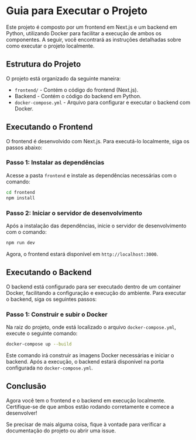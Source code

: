 
# Guia para Executar o Projeto

Este projeto é composto por um frontend em Next.js e um backend em Python, utilizando Docker para facilitar a execução de ambos os componentes. A seguir, você encontrará as instruções detalhadas sobre como executar o projeto localmente.

## Estrutura do Projeto

O projeto está organizado da seguinte maneira:

- `frontend/` - Contém o código do frontend (Next.js).
- Backend - Contém o código do backend em Python.
- `docker-compose.yml` - Arquivo para configurar e executar o backend com Docker.

## Executando o Frontend

O frontend é desenvolvido com Next.js. Para executá-lo localmente, siga os passos abaixo:

### Passo 1: Instalar as dependências

Acesse a pasta `frontend` e instale as dependências necessárias com o comando:

```bash
cd frontend
npm install
```

### Passo 2: Iniciar o servidor de desenvolvimento

Após a instalação das dependências, inicie o servidor de desenvolvimento com o comando:

```bash
npm run dev
```

Agora, o frontend estará disponível em `http://localhost:3000`.

## Executando o Backend

O backend está configurado para ser executado dentro de um container Docker, facilitando a configuração e execução do ambiente. Para executar o backend, siga os seguintes passos:

### Passo 1: Construir e subir o Docker

Na raiz do projeto, onde está localizado o arquivo `docker-compose.yml`, execute o seguinte comando:

```bash
docker-compose up --build
```

Este comando irá construir as imagens Docker necessárias e iniciar o backend. Após a execução, o backend estará disponível na porta configurada no `docker-compose.yml`.

## Conclusão

Agora você tem o frontend e o backend em execução localmente. Certifique-se de que ambos estão rodando corretamente e comece a desenvolver!

Se precisar de mais alguma coisa, fique à vontade para verificar a documentação do projeto ou abrir uma issue.

